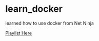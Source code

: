 # learn_docker

learned how to use docker from Net Ninja

[Playlist Here](https://www.youtube.com/playlist?list=PL4cUxeGkcC9hxjeEtdHFNYMtCpjNBm3h7)
